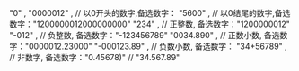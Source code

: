 

 "0" ,
  "0000012" ,    // 以0开头的数字,备选数字：
 "5600" ,       // 以0结尾的数字,备选数字："1200000012000000000"
  "234" ,        // 正整数,      备选数字："1200000012"  
 "-012" ,       // 负整数,      备选数字："-123456789"
 "0034.890" ,   // 正数小数,    备选数字："0000012.23000"
  "-000123.89" , // 负数小数,    备选数字：
 "34+56789" ,   // 非数字,      备选数字："0.45678)"   // "34.567.89"
